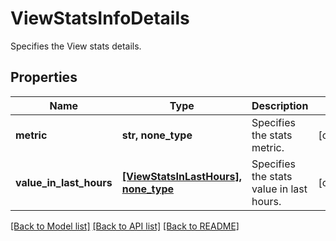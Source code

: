 # ViewStatsInfoDetails

Specifies the View stats details.

## Properties
Name | Type | Description | Notes
------------ | ------------- | ------------- | -------------
**metric** | **str, none_type** | Specifies the stats metric. | [optional] 
**value_in_last_hours** | [**[ViewStatsInLastHours], none_type**](ViewStatsInLastHours.md) | Specifies the stats value in last hours. | [optional] 

[[Back to Model list]](../README.md#documentation-for-models) [[Back to API list]](../README.md#documentation-for-api-endpoints) [[Back to README]](../README.md)


